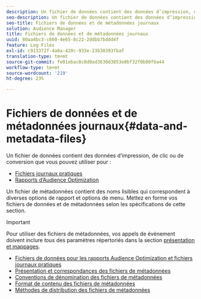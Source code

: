 ```yaml
---
description: Un fichier de données contient des données d’impression, de clic ou de conversion que vous pouvez utiliser dans les rapports d’Audience Optimization et pour les fichiers journaux utilisables. Un fichier de métadonnées contient des noms lisibles qui correspondent à diverses options de rapport et options de menu. Mettez en forme vos fichiers de données et de métadonnées selon les spécifications de cette section.
seo-description: Un fichier de données contient des données d’impression, de clic ou de conversion que vous pouvez utiliser dans les rapports d’Audience Optimization et pour les fichiers journaux utilisables. Un fichier de métadonnées contient des noms lisibles qui correspondent à diverses options de rapport et options de menu. Mettez en forme vos fichiers de données et de métadonnées selon les spécifications de cette section.
seo-title: Fichiers de données et de métadonnées journaux
solution: Audience Manager
title: Fichiers de données et de métadonnées journaux
uuid: 80aa4bc3-c660-4e65-8c22-2ddbb7bddd4f
feature: Log Files
exl-id: c913372f-4a0a-420c-933e-23b30393fbaf
translation-type: tm+mt
source-git-commit: fe01ebac8c0d0ad3630d3853e0bf32f0b00f6a44
workflow-type: tm+mt
source-wordcount: '219'
ht-degree: 23%

---
```


# Fichiers de données et de métadonnées journaux{#data-and-metadata-files}

Un fichier de données contient des données d’impression, de clic ou de conversion que vous pouvez utiliser pour :

* [Fichiers journaux pratiques](/help/using/integration/media-data-integration/actionable-log-files.md)
* [Rapports d’Audience Optimization](/help/using/reporting/audience-optimization-reports/audience-optimization-reports.md)

Un fichier de métadonnées contient des noms lisibles qui correspondent à diverses options de rapport et options de menu. Mettez en forme vos fichiers de données et de métadonnées selon les spécifications de cette section.

>[!IMPORTANT]
>
>Pour utiliser des fichiers de métadonnées, vos appels de événement doivent inclure *tous* des paramètres répertoriés dans la section [présentation et mappages](../../../reporting/audience-optimization-reports/metadata-files-intro/metadata-file-overview.md).

* [Fichiers de données pour les rapports Audience Optimization et fichiers journaux pratiques](/help/using/reporting/audience-optimization-reports/metadata-files-intro/datafiles-intro.md)
* [Présentation et correspondances des fichiers de métadonnées](/help/using/reporting/audience-optimization-reports/metadata-files-intro/metadata-file-overview.md)
* [Conventions de dénomination des fichiers de métadonnées](/help/using/reporting/audience-optimization-reports/metadata-files-intro/metadata-file-names.md)
* [Format de contenu des fichiers de métadonnées](/help/using/reporting/audience-optimization-reports/metadata-files-intro/metadata-file-contents.md)
* [Méthodes de distribution des fichiers de métadonnées](/help/using/reporting/audience-optimization-reports/metadata-files-intro/metadata-delivery-methods.md)

